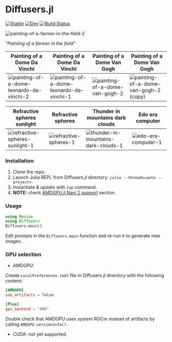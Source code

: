 # Diffusers.jl

[![Stable](https://img.shields.io/badge/docs-stable-blue.svg)](https://JuliaNeuralGraphics.github.io/Diffusers.jl/stable)
[![Dev](https://img.shields.io/badge/docs-dev-blue.svg)](https://JuliaNeuralGraphics.github.io/Diffusers.jl/dev)
[![Build Status](https://github.com/JuliaNeuralGraphics/Diffusers.jl/actions/workflows/CI.yml/badge.svg?branch=main)](https://github.com/JuliaNeuralGraphics/Diffusers.jl/actions/workflows/CI.yml?query=branch%3Amain)

![painting-of-a-farmer-in-the-field-2](https://user-images.githubusercontent.com/17990405/233843029-2b8e1c22-51c1-4782-bdfd-b16177065bea.png)

*"Painting of a farmer in the field"*

|Painting of a Dome Da Vinchi|Painting of a Dome Da Vinchi|Painting of a Dome Van Gogh|Painting of a Dome Van Gogh|
|-|-|-|-|
|![painting-of-a-dome-leonardo-da-vinchi-2](https://user-images.githubusercontent.com/17990405/234356486-7c15f543-f805-4f04-9eba-5e72a561b195.png)|![painting-of-a-dome-leonardo-da-vinchi-1](https://user-images.githubusercontent.com/17990405/234356507-5f78a5ca-fd9c-41ae-8fe8-53545ed652d1.png)|![painting-of-a-dome-van-gogh-2](https://user-images.githubusercontent.com/17990405/234356529-6505d3b1-63e3-4480-9ff9-e4393fe51e17.png)|![painting-of-a-dome-van-gogh-2 (copy)](https://user-images.githubusercontent.com/17990405/234356543-dfb95537-d41b-4606-bf16-02233b321974.png)|

|Refractive spheres sunlight|Refractive spheres|Thunder in mountains dark clouds|Edo era computer|
|-|-|-|-|
|![refractive-spheres-sunlight-1](https://user-images.githubusercontent.com/17990405/234356847-b057a1ec-ff2f-41a3-9f90-3195f0dbbb06.png)|![refractive-spheres-1](https://user-images.githubusercontent.com/17990405/234356875-304049c2-60aa-42a6-a717-c71d1e75031f.png)|![thunder-in-mountains-dark-clouds-1](https://user-images.githubusercontent.com/17990405/234356895-cbae5f00-2738-426f-b776-92759143a464.png)|![edo-era-computer-1](https://user-images.githubusercontent.com/17990405/234356929-8cfa3a22-ac7f-4ecd-9125-fc7f92e69f59.png)|

### Installation

1. Clone the repo.
2. Launch Julia REPL from Diffusers.jl directory: `julia --threads=auto --project=.`
3. Instantiate & update with `]up` command.
4. **NOTE:** check [AMDGPU.jl Navi 2 support](https://amdgpu.juliagpu.org/dev/#Navi-2-(GFX103x)-support) section.

### Usage

```julia
using Revise
using Diffusers
Diffusers.main()
```

Edit prompts in the `Diffusers.main` function and re-run it to generate new images.

### GPU selection

- AMDGPU:

Create `LocalPreferences.toml` file in Diffusers.jl directory with the following content:

```toml
[AMDGPU]
use_artifacts = false

[Flux]
gpu_backend = "AMD"
```

Double check that AMDGPU uses system ROCm instead of artifacts by calling `AMDGPU.versioninfo()`.

- CUDA: not yet supported.
 
